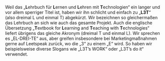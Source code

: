 Weil das „**L**ehrbuch für **L**ernen und **L**ehren mit **T**echnologien“ ein langer und vor allem sperriger Titel ist, haben wir ihn schlicht und einfach zu „**L3T**“ (also dreimal L und einmal T) abgekürzt. Wir bezeichnen so gleichermaßen das Lehrbuch an sich wie auch das gesamte Projekt. Auch die englische Übersetzung „**T**extbook for **L**earning and **T**eaching with **T**echnologies“ liefert übrigens das gleiche Akronym (dreimal T und einmal L). Wir sprechen es „EL-DREI-TE“ aus, aber greifen insbesondere bei Marketingmaßnahmen gerne auf Leetspeak zurück, wo die „3“ zu einem „E“ wird. So haben wir beispielsweise diverse Slogans wie „L3T’s WORK“ oder „L3T’s do it“ verwendet.
